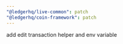 ```yaml
---
"@ledgerhq/live-common": patch
"@ledgerhq/coin-framework": patch
---
```


add edit transaction helper and env variable
